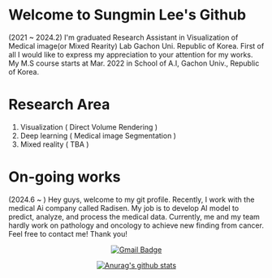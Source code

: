 # Welcome to Sungmin Lee's Github   
(2021 ~ 2024.2)
I'm graduated Research Assistant in Visualization of Medical image(or Mixed Rearity) Lab Gachon Uni. Republic of Korea.
First of all I would like to express my appreciation to your attention for my works.
My M.S course starts at Mar. 2022 in School of A.I, Gachon Univ., Republic of Korea.
# Research Area
1. Visualization ( Direct Volume Rendering )
2. Deep learning ( Medical image Segmentation )
3. Mixed reality ( TBA )

# On-going works
(2024.6 ~ )
Hey guys, welcome to my git profile.
Recently, I work with the medical Ai company called Radisen.
My job is to develop AI model to predict, analyze, and process the medical data.
Currently, me and my team hardly work on pathology and oncology to achieve new finding from cancer.
Feel free to contact me!
Thank you!


<div align=center>

  [![Gmail Badge](https://img.shields.io/badge/Gmail-d14836?style=flat-square&logo=Gmail&logoColor=white&link=mailto:snugyun01@gmail.com)](mailto:yugioh0326@gmail.com)


  [![Anurag's github stats](https://github-readme-stats.vercel.app/api?username=CocoSungMin)](https://github.com/anuraghazra/github-readme-stats)
</div>
